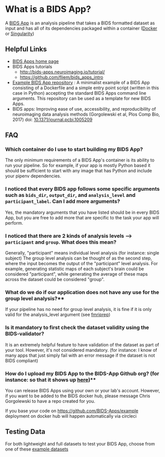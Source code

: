 # What is a BIDS App?

A [BIDS App](http://bids-apps.neuroimaging.io/) is an analysis pipeline that
takes a BIDS formatted dataset as input and has all of its dependencies packaged
within a container ([Docker](https://www.docker.com/) or
[Singularity](https://singularity.lbl.gov/))

## Helpful Links

-   [BIDS Apps home page](http://bids-apps.neuroimaging.io/)
-   BIDS Apps tutorials
    -   <http://bids-apps.neuroimaging.io/tutorial/>
    -   <https://github.com/fliem/bids_apps_intro>
-   [Example BIDS App repository](https://github.com/BIDS-Apps/example) : A
    minimalist example of a BIDS App consisting of a Dockerfile and a simple
    entry point script (written in this case in Python) accepting the standard
    BIDS Apps command line arguments. This repository can be used as a template
    for new BIDS Apps.
-   BIDS apps: Improving ease of use, accessibility, and reproducibility of
    neuroimaging data analysis methods (Gorgolewski et al, Plos Comp Bio, 2017)
    doi:
    [10.1371/journal.pcbi.1005209](https://doi.org/10.1371/journal.pcbi.1005209)

## FAQ

### Which container do I use to start building my BIDS App?

The only minimum requirements of a BIDS App's container is its ability to run
your pipeline. So for example, if your app is mostly Python based it should be
sufficient to start with any image that has Python and include your pipenv
dependencies.

### I noticed that every BIDS app follows some specific arguments such as `bids_dir`, `output_dir`, and `analysis_level` and `participant_label`. Can I add more arguments?

Yes, the mandatory arguments that you have listed should be in every BIDS App,
but you are free to add more that are specific to the task your app will
perform.

### I noticed that there are 2 kinds of analysis levels --> `participant` and `group`. What does this mean?

Generally, "participant" means individual level analysis (for instance: single
subject) The group level analysis can be thought of as the second step, where
the input becomes the output of the "participant" level analysis. For example,
generating statistic maps of each subject's brain could be considered
"participant", while generating the average of these maps across the dataset
could be considered "group".

### What do we do if our application does not have any use for the group level analysis?\*\*

If your pipeline has no need for group level analysis, it is fine if it is only
valid for the analysis_level argument (see
[fmriprep](http://fmriprep.readthedocs.io/en/latest/usage.html))

### Is it mandatory to first check the dataset validity using the BIDS-validator?

It is an extremely helpful feature to have validation of the dataset as part of
your tool. However, it's not considered mandatory. (for instance: I know of many
apps that just simply fail with an error message if the dataset is not BIDS
compliant)

### How do I upload my BIDS App to the BIDS-App Github org? (for instance: so that it shows up [here](http://bids-apps.neuroimaging.io/apps/))\*\*

You can release BIDS Apps using your own or your lab's account. However, if you
want to be added to the BIDS docker hub, please message Chris Gorgolewski to
have a repo created for you.

If you base your code on <https://github.com/BIDS-Apps/example> deployment on
docker hub will happen automatically via circleci

## Testing Data

For both lightweight and full datasets to test your BIDS App, choose from one of
these
[example datasets](https://github.com/bids-standard/bids-starter-kit/wiki/Dataset-Examples)
